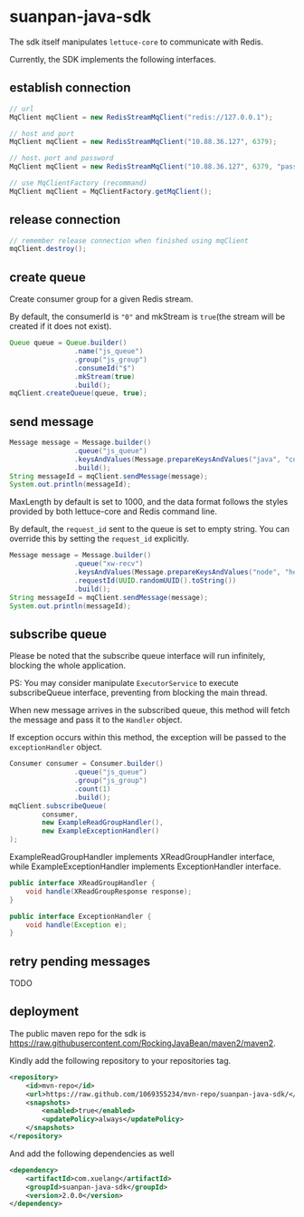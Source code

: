 # suanpan-java-sdk

The sdk itself manipulates `lettuce-core` to communicate with Redis.

Currently, the SDK implements the following interfaces.

## establish connection

```java
// url
MqClient mqClient = new RedisStreamMqClient("redis://127.0.0.1");

// host and port
MqClient mqClient = new RedisStreamMqClient("10.88.36.127", 6379);

// host、port and password
MqClient mqClient = new RedisStreamMqClient("10.88.36.127", 6379, "password");

// use MqClientFactory (recommand)
MqClient mqClient = MqClientFactory.getMqClient();
```

## release connection

```java
// remember release connection when finished using mqClient
mqClient.destroy();
```


## create queue

Create consumer group for a given Redis stream.

By default, the consumerId is `"0"` and mkStream is `true`(the stream will be created if it does not exist).

```java
Queue queue = Queue.builder()
                .name("js_queue")
                .group("js_group")
                .consumeId("$")
                .mkStream(true)
                .build();
mqClient.createQueue(queue, true);
```

## send message

```java
Message message = Message.builder()
                .queue("js_queue")
                .keysAndValues(Message.prepareKeysAndValues("java", "cool with redis", "javascript", "async"))
                .build();
String messageId = mqClient.sendMessage(message);
System.out.println(messageId);
```

MaxLength by default is set to 1000, and the data format follows the styles provided by both lettuce-core and Redis command line.

By default, the `request_id` sent to the queue is set to empty string. 
You can override this by setting the `request_id` explicitly.

```java
Message message = Message.builder()
                .queue("xw-recv")
                .keysAndValues(Message.prepareKeysAndValues("node", "hello", "data", "cool"))
                .requestId(UUID.randomUUID().toString())
                .build();
String messageId = mqClient.sendMessage(message);
System.out.println(messageId);
```

## subscribe queue

Please be noted that the subscribe queue interface will run infinitely, blocking the whole application.

PS: You may consider manipulate `ExecutorService` to execute subscribeQueue interface, preventing from blocking the main thread.

When new message arrives in the subscribed queue, this method will fetch the message and pass it to the `Handler` object.

If exception occurs within this method, the exception will be passed to the `exceptionHandler` object.

```java
Consumer consumer = Consumer.builder()
                .queue("js_queue")
                .group("js_group")
                .count(1)
                .build();
mqClient.subscribeQueue(
        consumer, 
        new ExampleReadGroupHandler(), 
        new ExampleExceptionHandler()
);
```

ExampleReadGroupHandler implements XReadGroupHandler interface, 
while ExampleExceptionHandler implements ExceptionHandler interface.

```java
public interface XReadGroupHandler {
    void handle(XReadGroupResponse response);
}
```

```java
public interface ExceptionHandler {
    void handle(Exception e);
}
```

## retry pending messages

TODO


## deployment

The public maven repo for the sdk is https://raw.githubusercontent.com/RockingJavaBean/maven2/maven2.

Kindly add the following repository to your repositories tag.

```xml
<repository>
    <id>mvn-repo</id>
    <url>https://raw.github.com/1069355234/mvn-repo/suanpan-java-sdk/</url>
    <snapshots>
        <enabled>true</enabled>
        <updatePolicy>always</updatePolicy>
    </snapshots>
</repository>
``` 

And add the following dependencies as well

```xml
<dependency>
    <artifactId>com.xuelang</artifactId>
    <groupId>suanpan-java-sdk</groupId>
    <version>2.0.0</version>
</dependency>
```

 